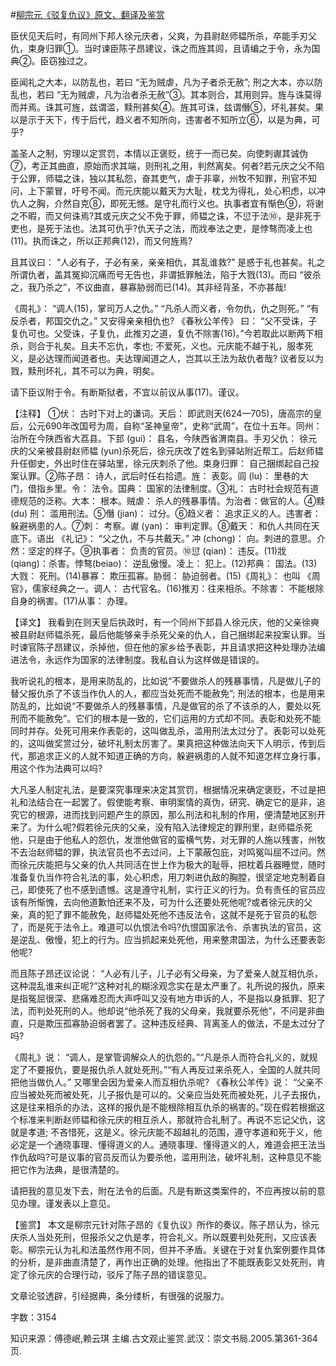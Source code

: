 #[柳宗元《驳复仇议》原文、翻译及鉴赏](https://www.vrrw.net/wx/14118.html)

臣伏见天后时，有同州下邦人徐元庆者，父爽，为县尉赵师韫所杀，卒能手刃父仇，束身归罪①。当时谏臣陈子昂建议，诛之而旌其闾，且请编之于令，永为国典②。臣窃独过之。

臣闻礼之大本，以防乱也，若曰 “无为贼虐，凡为子者杀无赦”; 刑之大本，亦以防乱也，若曰 “无为贼虐，凡为治者杀无赦”③。其本则合，其用则异。旌与诛莫得而并焉。诛其可旌，兹谓滥，黩刑甚矣④。旌其可诛，兹谓僭⑤，坏礼甚矣。果以是示于天下，传于后代，趋义者不知所向，违害者不知所立⑥，以是为典，可乎?

盖圣人之制，穷理以定赏罚，本情以正褒贬，统于一而已矣。向使刺谳其诚伪⑦，考正其曲直，原始而求其端，则刑礼之用，判然离矣。何者?若元庆之父不陷于公罪，师韫之诛，独以其私怨，奋其吏气，虐于非辜，州牧不知罪，刑官不知问，上下蒙冒，吁号不闻。而元庆能以戴天为大耻，枕戈为得礼，处心积虑，以冲仇人之胸，介然自克⑧，即死无憾。是守礼而行义也。执事者宜有惭色⑨，将谢之不暇，而又何诛焉?其或元庆之父不免于罪，师韫之诛，不愆于法⑩，是非死于吏也，是死于法也。法其可仇乎?仇天子之法，而戕奉法之吏，是悖骜而凌上也(11)。执而诛之，所以正邦典(12)，而又何旌焉?

且其议曰： “人必有子，子必有亲，亲亲相仇，其乱谁救?” 是惑于礼也甚矣。礼之所谓仇者，盖其冤抑沉痛而号无告也，非谓抵罪触法，陷于大戮(13)。而曰 “彼杀之，我乃杀之”，不议曲直，暴寡胁弱而已(14)。其非经背圣，不亦甚哉!

《周礼》： “调人(15)，掌司万人之仇。” “凡杀人而义者，令勿仇，仇之则死。” “有反杀者，邦国交仇之。” 又安得亲亲相仇也? 《春秋公羊传》 曰： “父不受诛，子复仇可也。父受诛，子复仇，此推刃之道，复仇不除害(16)。”今若取此以断两下相杀，则合于礼矣。且夫不忘仇，孝也; 不爱死，义也。元庆能不越于礼，服孝死义，是必达理而闻道者也。夫达理闻道之人，岂其以王法为敌仇者哉? 议者反以为戮，黩刑坏礼，其不可以为典，明矣。

请下臣议附于令。有断斯狱者，不宜以前议从事(17)。谨议。



【注释】 ①伏： 古时下对上的谦词。天后： 即武则天(624—705)，唐高宗的皇后，公元690年改国号为周，自称“圣神皇帝”，史称“武周”，在位十五年。同州： 治所在今陕西省大荔县。下邽 (gui)： 县名，今陕西省渭南县。手刃父仇： 徐元庆的父亲被县尉赵师韫 (yun)杀死后，徐元庆改了姓名到驿站附近帮工。后赵师韫升任御史，外出时住在驿站里，徐元庆刺杀了他。束身归罪： 自己捆绑起自己投案认罪。②陈子昂： 诗人，武后时任右拾遗。旌： 表彰。闾 (lu)： 里巷的大门，借指乡里。令： 法令。国典： 国家的法律制度。③礼： 古时社会规范有道德规范的泛称。大本： 根本。贼虐： 杀人的残暴事情。为治者：做官的人。④黩(du) 刑： 滥用刑法。⑤僭 (jian)： 过分。⑥趋义者： 追求正义的人。违害者： 躲避祸患的人。⑦刺： 考察。谳 (yan)： 审判定罪。⑧戴天： 和仇人共同在天底下。语出 《礼记》： “父之仇，不与共戴天。” 冲 (chong)： 向。刺进的意思。介然：坚定的样子。⑨执事者： 负责的官员。⑩愆 (qian)： 违反。(11)戕 (qiang)：杀害。悖骜(beiao)： 逆乱傲慢。凌上： 犯上。(12)邦典： 国法。(13)大戮： 死刑。(14)暴寡： 欺压孤寡。胁弱： 胁迫弱者。(15)《周礼》： 也叫 《周官》，儒家经典之一。调人： 古代官名。(16)推刃：往来相杀。不除害： 不能根除自身的祸害。(17)从事： 办理。

【译文】 我看到在则天皇后执政时，有一个同州下邽县人徐元庆，他的父亲徐奭被县尉赵师韫杀死，最后他能够亲手杀死父亲的仇人，自己捆绑起来投案认罪。当时谏官陈子昂建议，杀掉他，但在他的家乡给予表彰，并且请求把这种处理办法编进法令，永远作为国家的法律制度。我私自认为这样做是错误的。

我听说礼的根本，是用来防乱的，比如说“不要做杀人的残暴事情，凡是做儿子的替父报仇杀了不该当作仇人的人，都应当处死而不能赦免”; 刑法的根本，也是用来防乱的，比如说“不要做杀人的残暴事情，凡是做官的杀了不该杀的人，要处以死刑而不能赦免”。它们的根本是一致的，它们运用的方式却不同。表彰和处死不能同时并存。处死可用来作表彰的，这叫做乱杀，滥用刑法太过分了。表彰可以处死的，这叫做奖赏过分，破坏礼制太厉害了。果真把这种做法向天下人明示，传到后代，那追求正义的人就不知道正确的方向，躲避祸患的人就不知道怎样立身行事，用这个作为法典可以吗?

大凡圣人制定礼法，是要深究事理来决定其赏罚，根据情况来确定褒贬，不过是把礼和法结合在一起罢了。假使能考察、审明案情的真伪，研究、确定它的是非，追究它的根源，进而找到问题产生的原因，那么刑法和礼制的作用，便清楚地区别开来了。为什么呢?假若徐元庆的父亲，没有陷入法律规定的罪刑里，赵师韫杀死他，只是由于他私人的怨仇，发泄他做官的蛮横气势，对无罪的人施以残害，州牧不去治赵师韫的罪，执法官员也不去过问，上下蒙蔽包庇，对鸣冤叫屈不过问。然而徐元庆能把与父亲的仇人共同活在世上作为极大的耻辱，把枕着兵器睡觉，随时准备复仇当作符合礼法的事，处心积虑，用刀刺进仇敌的胸膛，很坚定地克制着自己，即使死了也不感到遗憾。这是遵守礼制，实行正义的行为。负有责任的官员应该有所惭愧，去向他道歉怕还来不及，可为什么还要处死他呢?或者徐元庆的父亲，真的犯了罪不能赦免，赵师韫处死他不违反法令，这就不是死于官员的私怨了，而是死于法令上。难道可以仇恨法令吗?仇恨国家法令、杀害执法的官员，这是逆乱、傲慢，犯上的行为。应当抓起来处死他，用来整肃国法，为什么还要表彰他呢?

而且陈子昂还议论说： “人必有儿子，儿子必有父母亲，为了爱亲人就互相仇杀，这种混乱谁来纠正呢?”这种对礼的糊涂观念实在是太严重了。礼所说的报仇，原来是指冤屈很深、悲痛难忍而大声呼叫又没有地方申诉的人，不是指以身抵罪、犯了法，而判处死刑的人。他却说“他杀死了我的父母亲，我就要杀死他”，不问是非曲直，只是欺压孤寡胁迫弱者罢了。这种违反经典、背离圣人的做法，不是太过分了吗?

《周礼》说： “调人，是掌管调解众人的仇怨的。”“凡是杀人而符合礼义的，就规定了不要报仇，要是报仇杀人就处死刑。”“有人再反过来杀死人，全国的人就共同把他当做仇人。” 又哪里会因为爱亲人而互相仇杀呢? 《春秋公羊传》说： “父亲不应当被处死而被处死，儿子报仇是可以的。父亲应当处死而被处死，儿子去报仇，这是往来相杀的办法，这样的报仇是不能根除相互仇杀的祸害的。”现在假若根据这个标准来判断赵师韫和徐元庆的相互杀人，那就符合礼制了。再说不忘记父仇，这就是孝道; 不吝惜死，这是义。徐元庆能不超越礼的范围，遵守孝道和死于义，他必定是一个通晓事理、懂得道义的人。通晓事理、懂得道义的人，难道会把王法当作仇敌吗?可是议事的官员反而认为要杀他，滥用刑法，破坏礼制，这种意见不能把它作为法典，是很清楚的。

请把我的意见发下去，附在法令的后面。凡是有断这类案件的，不应再按以前的意见办理。谨发表以上意见。

【鉴赏】 本文是柳宗元针对陈子昂的《复仇议》所作的奏议。陈子昂认为，徐元庆杀人当处死刑，但报杀父之仇是孝，符合礼义。所以既要判处死刑，又应该表彰。柳宗元认为礼和法虽然作用不同，但并不矛盾。关键在于对复仇案例要作具体的分析，是非曲直清楚了，再作出正确的处理。他指出了不能既表彰又处死刑，肯定了徐元庆的合理行动，驳斥了陈子昂的错误意见。

文章论驳透辟，引经据典，条分缕析，有很强的说服力。

字数：3154

知识来源：傅德岷,赖云琪 主编.古文观止鉴赏.武汉：崇文书局.2005.第361-364页.


